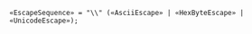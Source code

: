 <!-- This file is generated automatically by infrastructure scripts. Please don't edit by hand. -->

```{ .ebnf .slang-ebnf #EscapeSequence }
«EscapeSequence» = "\\" («AsciiEscape» | «HexByteEscape» | «UnicodeEscape»);
```
